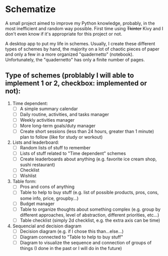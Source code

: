 # Schematize 

A small project aimed to improve my Python knowledge, probably, in the most inefficient and random way possible. First time using <s>Tkinter</s> Kivy and I don't even know if it's appropriate for this project or not.

A desktop app to put my life in schemes. Usually, I create these different types of schemes by hand, the majority on a lot of chaotic pieces of paper and only a few in a more organized "quadernetto" (notebook). Unfortunately, the "quadernetto"  has only a finite number of pages. 

## Type of schemes (problably I will able to implement 1 or 2, checkbox: implemented or not):

1. Time dependent: 
    - [ ] A simple summary calendar
    - [ ] Daily routine, activities, and tasks manager
    - [ ] Weekly activities manager
    - [ ] More long-term goals/duty manager
    - [ ] Create short sessions (less than 24 hours, greater than 1 minute) plan to follow (like for study or workout)
2. Lists and leaderboard:
    - [ ] Random lists of stuff to remember
    - [ ] Lists of stuff related to "Time dependent" schemes
    - [ ] Create leaderboards about anything (e.g. favorite ice cream shop, sushi restaurant)
    - [ ] Checklist
    - [ ] Wishlist
3. Table form:
    - [ ] Pros and cons of anything
    - [ ] Table to help to buy stuff (e.g. list of possible products, pros, cons, some info, price, groupby...)
    - [ ] Budget manager
    - [ ] Table to organize thoughts about something complex (e.g. group by different approaches, level of abstraction, different priorities, etc...) 
    - [ ] Table checklist (simply 2d checklist, e.g. the extra axis can be time)
4. Sequencial and decision diagram
    - [ ] Decision diagram (e.g. if I chose this than...else...)
    - [ ] Diagram connected to "Table to help to buy stuff"
    - [ ] Diagram to visualize the sequence and connection of groups of things (I done in the past or I will do in the future)